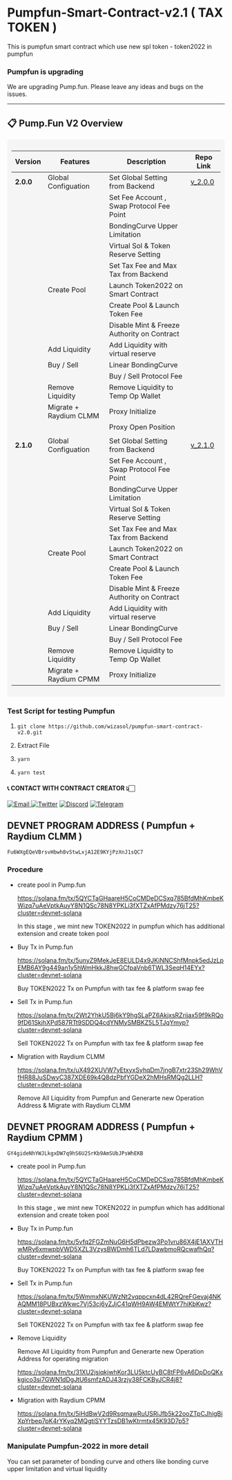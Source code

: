 # Pumpfun-Smart-Contract-v2.1 ( TAX TOKEN )

This is pumpfun smart contract which use new spl token - token2022 in pumpfun

### Pumpfun is upgrading

We are upgrading Pump.fun.
Please leave any ideas and bugs on the issues.

---

## 📋 **Pump.Fun V2 Overview**  

<div style="background-color: #f5f5f5; padding: 10px; border-radius: 5px;">

| **Version**             | **Features**                                          | **Description**                              | **Repo Link**                                                                |
|-------------------------|-------------------------------------------------------|----------------------------------------------|------------------------------------------------------------------------------|
| **2.0.0**               | Global Configuation                                   | Set Global Setting from Backend              | [v_2.0.0](https://github.com/wizasol/pumpfun-smart-contract-v2.1/tree/2.0.0) |
|                         |                                                       | Set Fee Account , Swap Protocol Fee Point    |                                                                              |
|                         |                                                       | BondingCurve Upper Limitation                |                                                                              |
|                         |                                                       | Virtual Sol & Token Reserve Setting          |                                                                              |
|                         |                                                       | Set Tax Fee and Max Tax from Backend         |                                                                              |
|                         | Create Pool                                           | Launch Token2022 on Smart Contract           |                                                                              |
|                         |                                                       | Create Pool & Launch Token Fee               |                                                                              |
|                         |                                                       | Disable Mint & Freeze Authority on Contract  |                                                                              |
|                         | Add Liquidity                                         | Add Liquidity with virtual reserve           |                                                                              |
|                         | Buy / Sell                                            | Linear BondingCurve                          |                                                                              |
|                         |                                                       | Buy / Sell Protocol Fee                      |                                                                              |
|                         | Remove Liquidity                                      | Remove Liquidity to Temp Op Wallet           |                                                                              |
|                         | Migrate + Raydium CLMM                                | Proxy Initialize                             |                                                                              |
|                         |                                                       | Proxy Open Position                          |                                                                              |
|                         |                                                       |                                              |                                                                              |
| **2.1.0**               | Global Configuation                                   | Set Global Setting from Backend              | [v_2.1.0](https://github.com/wizasol/pumpfun-smart-contract-v2.1/tree/2.1.0) |
|                         |                                                       | Set Fee Account , Swap Protocol Fee Point    |                                                                              |
|                         |                                                       | BondingCurve Upper Limitation                |                                                                              |
|                         |                                                       | Virtual Sol & Token Reserve Setting          |                                                                              |
|                         |                                                       | Set Tax Fee and Max Tax from Backend         |                                                                              |
|                         | Create Pool                                           | Launch Token2022 on Smart Contract           |                                                                              |
|                         |                                                       | Create Pool & Launch Token Fee               |                                                                              |
|                         |                                                       | Disable Mint & Freeze Authority on Contract  |                                                                              |
|                         | Add Liquidity                                         | Add Liquidity with virtual reserve           |                                                                              |
|                         | Buy / Sell                                            | Linear BondingCurve                          |                                                                              |
|                         |                                                       | Buy / Sell Protocol Fee                      |                                                                              |
|                         | Remove Liquidity                                      | Remove Liquidity to Temp Op Wallet           |                                                                              |
|                         | Migrate + Raydium CPMM                                | Proxy Initialize                             |                                                                              |

</div>

### Test Script for testing Pumpfun

1. ```git clone https://github.com/wizasol/pumpfun-smart-contract-v2.0.git```

2. Extract File

3. ```yarn```

4. ```yarn test```


<h4> 📞 CONTACT WITH CONTRACT CREATOR 👆🏻 </h4>

<div style={{display : flex ; justify-content : space-evenly}}> 
    <a href="mailto:nakao95911@gmail.com" target="_blank">
        <img alt="Email"
        src="https://img.shields.io/badge/Email-00599c?style=for-the-badge&logo=gmail&logoColor=white"/>
    </a>
     <a href="https://x.com/_wizardev" target="_blank"><img alt="Twitter"
        src="https://img.shields.io/badge/Twitter-000000?style=for-the-badge&logo=x&logoColor=white"/></a>
    <a href="https://discordapp.com/users/471524111512764447" target="_blank"><img alt="Discord"
        src="https://img.shields.io/badge/Discord-7289DA?style=for-the-badge&logo=discord&logoColor=white"/></a>
    <a href="https://t.me/wizardev" target="_blank"><img alt="Telegram"
        src="https://img.shields.io/badge/Telegram-26A5E4?style=for-the-badge&logo=telegram&logoColor=white"/></a>
</div>

## DEVNET PROGRAM ADDRESS ( Pumpfun + Raydium CLMM )
```
Fu6WXgEQeVBrsvHbwh8vStwLxjA12E9KYjPzXnJ1sQC7
```

### Procedure

- create pool in Pump.fun

    https://solana.fm/tx/5QYCTaGHaareH5CoCMDeDCSxq785BfdMhKmbeKWizq7uAeVptkAuyY8N1QSc78N8YPKLi3fXTZxAfPMdzy76jT25?cluster=devnet-solana

  In this stage , we mint new TOKEN2022 in pumpfun which has additional extension and create token pool

- Buy Tx in Pump.fun

    https://solana.fm/tx/5unyZ9MekJeE8EULD4x9JKiNNCShfMnpk5edJzLpEMB6AY9g449an1y5hWmHkkJ8hwGCfpaVnb6TWL3SeqH14EYx?cluster=devnet-solana

  Buy TOKEN2022 Tx on Pumpfun with tax fee & platform swap fee

- Sell Tx in Pump.fun

  https://solana.fm/tx/2Wt2YhkU5Bj6kY9hgSLaPZ6AkjxsRZrijax59f9kRQo9fD61SkjhXPd587RTt9SDDQ4cdYNMySMBKZ5L5TJqYmyp?cluster=devnet-solana

  Sell TOKEN2022 Tx on Pumpfun with tax fee & platform swap fee

- Migration with Raydium CLMM

  https://solana.fm/tx/uX492XUVW7yEtxyxSyhqDm7jngB7xtr23Sh29WhVfHR88JuSDwyC387XDE69k4Q8dzPbfYGDeX2hMHsRMQg2LLH?cluster=devnet-solana

  Remove All Liquidity from Pumpfun and Generarte new Operation Address & Migrate with Raydium CLMM




## DEVNET PROGRAM ADDRESS ( Pumpfun + Raydium CPMM )
```
GY4gideNhYWJLkgxDW7q9hS6U2SrKb9AmSUbJPsWhEKB
```

- create pool in Pump.fun

    https://solana.fm/tx/5QYCTaGHaareH5CoCMDeDCSxq785BfdMhKmbeKWizq7uAeVptkAuyY8N1QSc78N8YPKLi3fXTZxAfPMdzy76jT25?cluster=devnet-solana

  In this stage , we mint new TOKEN2022 in pumpfun which has additional extension and create token pool

- Buy Tx in Pump.fun

   https://solana.fm/tx/5vfq2FGZmNuG6H5dPbezw3Po1vru86X4jE1AXVTHwMRy6xmwpbVWD5XZL3VzysBWDmh6TLd7LDawbmoRQcwafhQq?cluster=devnet-solana

  Buy TOKEN2022 Tx on Pumpfun with tax fee & platform swap fee

- Sell Tx in Pump.fun

  https://solana.fm/tx/5WmmxNKUWzNt2vqppcxn4dL42RQreFGevaj4NKAQMM18PUBxzWkwc7Vj53cj6yZJjC41qWH9AW4EMWtY7hiKbKwz?cluster=devnet-solana

  Sell TOKEN2022 Tx on Pumpfun with tax fee & platform swap fee

- Remove Liquidity

  Remove All Liquidity from Pumpfun and Generarte new Operation Address for operating migration

  https://solana.fm/tx/31XU2jsiqkjwhKor3LU5ktcUyBC8tFP6vA6DpDoQKxkgico3si7GWN1dDgJtU6smfzADJ43rzjy38FCKByJCR4j8?cluster=devnet-solana

- Migration with Raydium CPMM

  https://solana.fm/tx/5iHdBwV2d9RsqmawRuUSRiJfb5k22ooZTpCJhigBiXpYrbep7pK4rYKyq2MQgtiSYYTzsDB1wKtrmtx45K93D7p5?cluster=devnet-solana





### Manipulate Pumpfun-2022 in more detail

You can set parameter of bonding curve and others like bonding curve upper limitation and virtual liquidity
